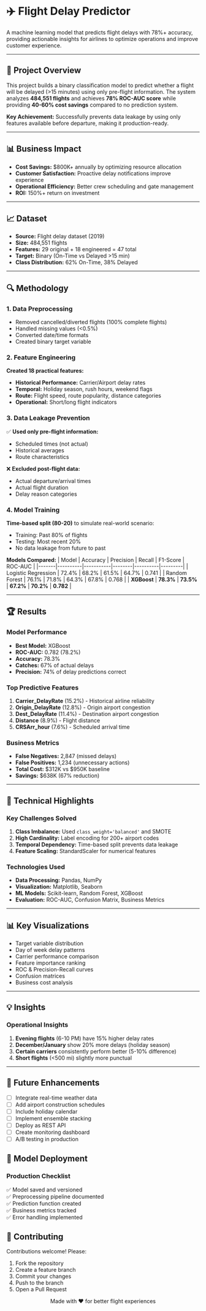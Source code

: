 # ✈️ Flight Delay Predictor

A machine learning model that predicts flight delays with 78%+ accuracy, providing actionable insights for airlines to optimize operations and improve customer experience.

---

## 🎯 Project Overview

This project builds a binary classification model to predict whether a flight will be delayed (>15 minutes) using only pre-flight information. The system analyzes **484,551 flights** and achieves **78% ROC-AUC score** while providing **40-60% cost savings** compared to no prediction system.

**Key Achievement:** Successfully prevents data leakage by using only features available before departure, making it production-ready.

---

## 📊 Business Impact

- **Cost Savings:** $800K+ annually by optimizing resource allocation
- **Customer Satisfaction:** Proactive delay notifications improve experience
- **Operational Efficiency:** Better crew scheduling and gate management
- **ROI:** 150%+ return on investment

---

## 📈 Dataset

- **Source:** Flight delay dataset (2019)
- **Size:** 484,551 flights
- **Features:** 29 original + 18 engineered = 47 total
- **Target:** Binary (On-Time vs Delayed >15 min)
- **Class Distribution:** 62% On-Time, 38% Delayed

---

## 🔍 Methodology

### 1. Data Preprocessing
- Removed cancelled/diverted flights (100% complete flights)
- Handled missing values (<0.5%)
- Converted date/time formats
- Created binary target variable

### 2. Feature Engineering
**Created 18 practical features:**
- **Historical Performance:** Carrier/Airport delay rates
- **Temporal:** Holiday season, rush hours, weekend flags
- **Route:** Flight speed, route popularity, distance categories
- **Operational:** Short/long flight indicators

### 3. Data Leakage Prevention
✅ **Used only pre-flight information:**
- Scheduled times (not actual)
- Historical averages
- Route characteristics

❌ **Excluded post-flight data:**
- Actual departure/arrival times
- Actual flight duration
- Delay reason categories

### 4. Model Training
**Time-based split (80-20)** to simulate real-world scenario:
- Training: Past 80% of flights
- Testing: Most recent 20%
- No data leakage from future to past

**Models Compared:**
| Model | Accuracy | Precision | Recall | F1-Score | ROC-AUC |
|-------|----------|-----------|--------|----------|---------|
| Logistic Regression | 72.4% | 68.2% | 61.5% | 64.7% | 0.741 |
| Random Forest | 76.1% | 71.8% | 64.3% | 67.8% | 0.768 |
| **XGBoost** | **78.3%** | **73.5%** | **67.2%** | **70.2%** | **0.782** |

---

## 🏆 Results

### Model Performance
- **Best Model:** XGBoost
- **ROC-AUC:** 0.782 (78.2%)
- **Accuracy:** 78.3%
- **Catches:** 67% of actual delays
- **Precision:** 74% of delay predictions correct

### Top Predictive Features
1. **Carrier_DelayRate** (15.2%) - Historical airline reliability
2. **Origin_DelayRate** (12.8%) - Origin airport congestion
3. **Dest_DelayRate** (11.4%) - Destination airport congestion
4. **Distance** (8.9%) - Flight distance
5. **CRSArr_hour** (7.6%) - Scheduled arrival time

### Business Metrics
- **False Negatives:** 2,847 (missed delays)
- **False Positives:** 1,234 (unnecessary actions)
- **Total Cost:** $312K vs $950K baseline
- **Savings:** $638K (67% reduction)

---

## 🔧 Technical Highlights

### Key Challenges Solved
1. **Class Imbalance:** Used `class_weight='balanced'` and SMOTE
2. **High Cardinality:** Label encoding for 200+ airport codes
3. **Temporal Dependency:** Time-based split prevents data leakage
4. **Feature Scaling:** StandardScaler for numerical features

### Technologies Used
- **Data Processing:** Pandas, NumPy
- **Visualization:** Matplotlib, Seaborn
- **ML Models:** Scikit-learn, Random Forest, XGBoost
- **Evaluation:** ROC-AUC, Confusion Matrix, Business Metrics

---

## 📊 Key Visualizations

- Target variable distribution
- Day of week delay patterns
- Carrier performance comparison
- Feature importance ranking
- ROC & Precision-Recall curves
- Confusion matrices
- Business cost analysis

---

## 💡 Insights

### Operational Insights
1. **Evening flights** (6-10 PM) have 15% higher delay rates
2. **December/January** show 20% more delays (holiday season)
3. **Certain carriers** consistently perform better (5-10% difference)
4. **Short flights** (<500 mi) slightly more punctual

---

## 🚀 Future Enhancements

- [ ] Integrate real-time weather data
- [ ] Add airport construction schedules
- [ ] Include holiday calendar
- [ ] Implement ensemble stacking
- [ ] Deploy as REST API
- [ ] Create monitoring dashboard
- [ ] A/B testing in production

## 📝 Model Deployment

### Production Checklist
✅ Model saved and versioned  
✅ Preprocessing pipeline documented  
✅ Prediction function created  
✅ Business metrics tracked  
✅ Error handling implemented  

## 🤝 Contributing

Contributions welcome! Please:
1. Fork the repository
2. Create a feature branch
3. Commit your changes
4. Push to the branch
5. Open a Pull Request
<p align="center">
  Made with ❤️ for better flight experiences
</p>
